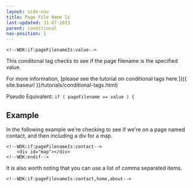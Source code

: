 ```yaml
---
layout: side-nav
title: Page File Name Is
last-updated: 31-07-2013
parent: conditional
nav-position: 1
---
```


`<!--WDK:if:pageFilenameIs:value-->`

This conditonal tag checks to see if the page filename is the specified value.

For more information, [please see the tutorial on conditional tags here.]({{ site.baseurl }}/tutorials/conditional-tags.html)

Pseudo Equivalent: 
`if ( pageFilename == value ) {`

## Example

In the following example we're checking to see if we're on a page named contact, and then including a div for a map.

~~~
<!--WDK:if:pageFilenameIs:contact-->
	<div id="map"></div>
<!--WDK:endif-->
~~~

It is also worth noting that you can use a list of comma separated items.

`<!--WDK:if:pageFilenameIs:contact,home,about-->`